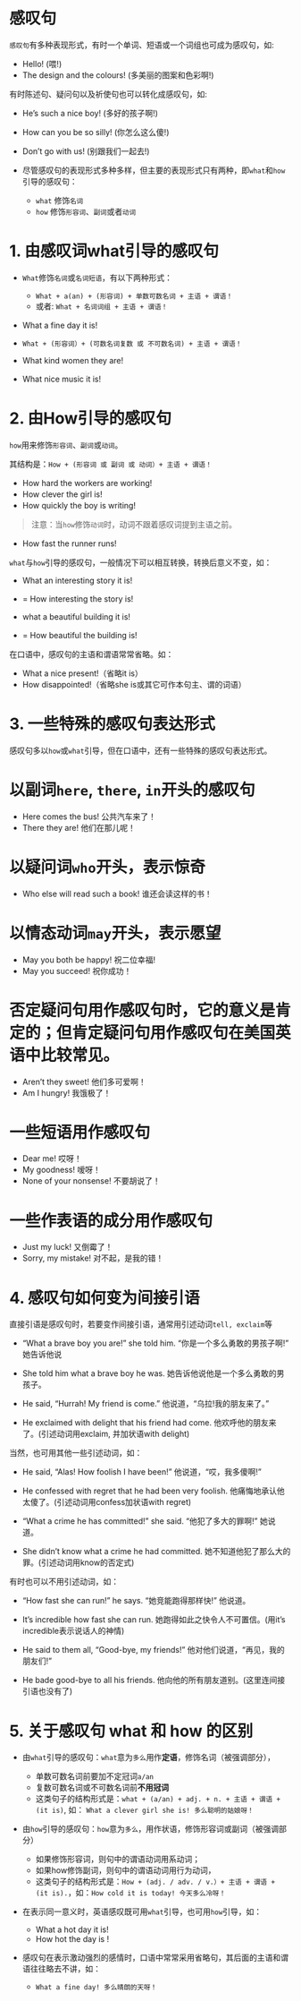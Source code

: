 # 感叹句

`感叹句`有多种表现形式，有时一个单词、短语或一个词组也可成为感叹句，如:

- Hello! (喂!)
- The design and the colours! (多美丽的图案和色彩啊!)

有时陈述句、疑问句以及祈使句也可以转化成感叹句，如:

- He’s such a nice boy! (多好的孩子啊!)
- How can you be so silly! (你怎么这么傻!)
- Don’t go with us! (别跟我们一起去!)

- 尽管感叹句的表现形式多种多样，但主要的表现形式只有两种，即`what`和`how`引导的感叹句：
    - `what` 修饰`名词`  
    - `how` 修饰`形容词`、`副词`或者`动词`  

# 1. 由感叹词what引导的感叹句

- `What`修饰`名词`或`名词短语`，有以下两种形式： 　　
    - `What + a(an) + (形容词) + 单数可数名词 + 主语 + 谓语！`  
    - 或者: `What + 名词词组 + 主语 + 谓语！`  

- What a fine day it is! 　　

- `What + (形容词）+ (可数名词复数 或 不可数名词) + 主语 + 谓语！` 

- What kind women they are!
- What nice music it is!　

# 2. 由How引导的感叹句

`how`用来修饰`形容词`、`副词`或`动词`。  

其结构是：`How + (形容词 或 副词 或 动词）+ 主语 + 谓语！`  

- How hard the workers are working! 　　
- How clever the girl is! 　　
- How quickly the boy is writing! 　　

> 注意：当`how`修饰`动词`时，动词不跟着感叹词提到主语之前。 　　

- How fast the runner runs! 　　

`what`与`how`引导的感叹句，一般情况下可以相互转换，转换后意义不变，如：

- What an interesting story it is!  
- = How interesting the story is! 　　  

- what a beautiful building it is!  
- = How beautiful the building is! 　　

在口语中，感叹句的主语和谓语常常省略。如： 　　

- What a nice present!（省略it is）   　　
- How disappointed!（省略she is或其它可作本句主、谓的词语）  

# 3. 一些特殊的感叹句表达形式

感叹句多以`how`或`what`引导，但在口语中，还有一些特殊的感叹句表达形式。

以副词`here`, `there`, `in`开头的感叹句
===

- Here comes the bus! 公共汽车来了！  
- There they are! 他们在那儿呢！  

以疑问词`who`开头，表示惊奇
===

- Who else will read such a book! 谁还会读这样的书！  

以情态动词`may`开头，表示愿望
===

- May you both be happy! 祝二位幸福!
- May you succeed! 祝你成功！

否定疑问句用作感叹句时，它的意义是肯定的；但肯定疑问句用作感叹句在美国英语中比较常见。
===

- Aren’t they sweet! 他们多可爱啊！  
- Am I hungry! 我饿极了！  

一些短语用作感叹句
===

- Dear me! 哎呀！  
- My goodness! 嗳呀！  
- None of your nonsense! 不要胡说了！  

一些作表语的成分用作感叹句
===

- Just my luck! 又倒霉了！
- Sorry, my mistake! 对不起，是我的错！

# 4. 感叹句如何变为间接引语

直接引语是感叹句时，若要变作间接引语，通常用引述动词`tell, exclaim`等

- “What a brave boy you are!” she told him. “你是一个多么勇敢的男孩子啊!” 她告诉他说  
- She told him what a brave boy he was. 她告诉他说他是一个多么勇敢的男孩子。  

- He said, “Hurrah! My friend is come.” 他说道，“乌拉!我的朋友来了。”  
- He exclaimed with delight that his friend had come. 他欢呼他的朋友来了。(引述动词用exclaim, 并加状语with delight)  

当然，也可用其他一些引述动词，如：

- He said, “Alas! How foolish I have been!” 他说道，“哎，我多傻啊!”
- He confessed with regret that he had been very foolish. 他痛悔地承认他太傻了。(引述动词用confess加状语with regret) 

- “What a crime he has committed!” she said. “他犯了多大的罪啊!” 她说道。
- She didn’t know what a crime he had committed. 她不知道他犯了那么大的罪。(引述动词用know的否定式)

有时也可以不用引述动词，如：

- “How fast she can run!” he says. “她竞能跑得那样快!” 他说道。  
- It’s incredible how fast she can run. 她跑得如此之快令人不可置信。(用it’s incredible表示说话人的神情)   

- He said to them all, “Good-bye, my friends!” 他对他们说道，“再见，我的朋友们!”  
- He bade good-bye to all his friends. 他向他的所有朋友道别。(这里连间接引语也没有了)  

# 5. 关于感叹句 what 和 how 的区别

- 由`what`引导的感叹句：`what`意为`多么`用作**定语**，修饰名词（被强调部分），  
    - 单数可数名词前要加不定冠词`a/an`  
    - 复数可数名词或不可数名词前**不用冠词**  
    - 这类句子的结构形式是：`what + (a/an) + adj. + n. + 主语 + 谓语 + (it is)`, 如： `What a clever girl she is! 多么聪明的姑娘呀！`

- 由`how`引导的感叹句：`how`意为`多么`，用作状语，修饰形容词或副词（被强调部分）  
    - 如果修饰形容词，则句中的谓语动词用系动词；  
    - 如果how修饰副词，则句中的谓语动词用行为动词，  
    - 这类句子的结构形式是：`How + (adj. / adv. / v.）+ 主语 + 谓语 + (it is).`，如：`How cold it is today! 今天多么冷呀！`

- 在表示同一意义时，英语感叹既可用`what`引导，也可用`how`引导，如：  
    - What a hot day it is!  
    - How hot the day is !   

- 感叹句在表示激动强烈的感情时，口语中常常采用省略句，其后面的主语和谓语往往略去不讲，如：  
    - `What a fine day! 多么晴朗的天呀！`
